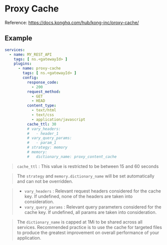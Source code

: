 # Proxy Cache

Reference: https://docs.konghq.com/hub/kong-inc/proxy-cache/

## Example

```yaml
services:
  - name: MY_REST_API
    tags: [ ns.<gatewayId> ]
    plugins:
      - name: proxy-cache
        tags: [ ns.<gatewayId> ]
        config:
          response_code:
            - 200
          request_method:
            - GET
            - HEAD
          content_type:
            - text/html
            - text/css
            - application/javascript
          cache_ttl: 30
          # vary_headers:
          #   - header_1
          # vary_query_params:
          #   - param_1
          # strategy: memory
          # memory:
          #   dictionary_name: proxy_content_cache
```

> `cache_ttl` : This value is restricted to be between 15 and 60 seconds

> The `strategy` and `memory.dictionary_name` will be set automatically and can not be overridden.

> - `vary_headers` : Relevant request headers considered for the cache key. If undefined, none of the headers are taken into consideration.
> - `vary_query_params` : Relevant query parameters considered for the cache key. If undefined, all params are taken into consideration.

> The `dictionary_name` is capped at 1Mi to be shared across all services. Recommended practice is to use the cache for targeted files to produce the greatest improvement on overall performance of your application.
